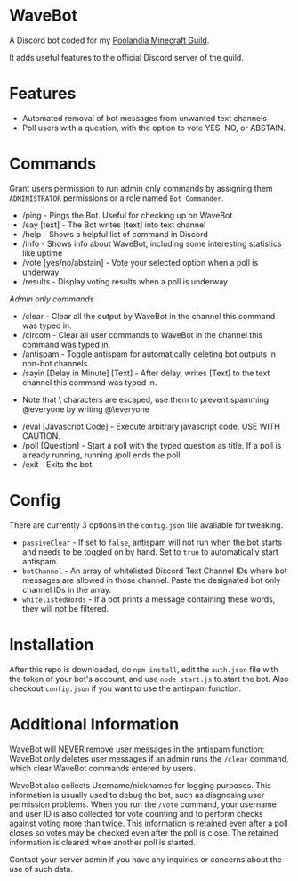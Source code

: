 # WaveBot
A Discord bot coded for my [Poolandia Minecraft Guild](https://hypixel.net/guilds/537dd406ed509575cbc7fcb5).

It adds useful features to the official Discord server of the guild.

# Features
- Automated removal of bot messages from unwanted text channels
- Poll users with a question, with the option to vote YES, NO, or ABSTAIN.

# Commands

Grant users permission to run admin only commands by assigning them ```ADMINISTRATOR``` permissions or a role named ```Bot Commander```.

- /ping - Pings the Bot. Useful for checking up on WaveBot
- /say [text] - The Bot writes [text] into text channel
- /help - Shows a helpful list of command in Discord
- /info - Shows info about WaveBot, including some interesting statistics like uptime
- /vote [yes/no/abstain] - Vote your selected option when a poll is underway
- /results - Display voting results when a poll is underway

*Admin only commands*

- /clear - Clear all the output by WaveBot in the channel this command was typed in.
- /clrcom - Clear all user commands to WaveBot in the channel this command was typed in.
- /antispam - Toggle antispam for automatically deleting bot outputs in non-bot channels.
- /sayin [Delay in Minute] [Text] - After delay, writes [Text] to the text channel this command was typed in.
 * Note that \ characters are escaped, use them to prevent spamming @everyone by writing @\everyone
- /eval [Javascript Code] - Execute arbitrary javascript code. USE WITH CAUTION.
- /poll [Question] - Start a poll with the typed question as title. If a poll is already running, running /poll ends the poll.
- /exit - Exits the bot.


# Config
There are currently 3 options in the ```config.json``` file avaliable for tweaking.

- ```passiveClear``` - If set to ``false``, antispam will not run when the bot starts and needs to be toggled on by hand.
Set to ``true`` to automatically start antispam.
- ``botChannel`` - An array of whitelisted Discord Text Channel IDs where bot messages are allowed in those channel. Paste the
designated bot only channel IDs in the array.
- ``whitelistedWords`` - If a bot prints a message containing these words, they will not be filtered.


# Installation

After this repo is downloaded, do ```npm install```, edit the ```auth.json``` file with the token of your bot's account,
and use ```node start.js``` to start the bot. Also checkout ```config.json``` if you want to use the antispam function.

# Additional Information

WaveBot will NEVER remove user messages in the antispam function; WaveBot only deletes user messages if an admin runs the ```/clear``` command, which clear WaveBot commands entered by users.

WaveBot also collects Username/nicknames for logging purposes. This information is usually used to debug the bot, such as diagnosing user permission problems. When you run the ```/vote``` command, your username and user ID is also collected for vote counting and to perform checks against voting more than twice. This information is retained even after a poll closes so votes may be checked even after the poll is close. The retained information is cleared when another poll is started.
 
Contact your server admin if you have any inquiries or concerns about the use of such data.

